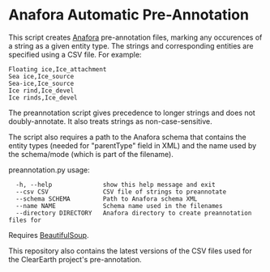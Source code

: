 # Anafora Automatic Pre-Annotation

This script creates [Anafora](https://github.com/weitechen/anafora) pre-annotation files, marking any occurences of a string as a given entity type. The strings and corresponding entities are specified using a CSV file. For example:

```
Floating ice,Ice_attachment
Sea ice,Ice_source
Sea-ice,Ice_source
Ice rind,Ice_devel
Ice rinds,Ice_devel
```

The preannotation script gives precedence to longer strings and does not doubly-annotate. It also treats strings as non-case-sensitive.

The script also requires a path to the Anafora schema that contains the entity types (needed for "parentType" field in XML) and the name used by the schema/mode (which is part of the filename).

preannotation.py usage:
```
  -h, --help              show this help message and exit
  --csv CSV               CSV file of strings to preannotate
  --schema SCHEMA         Path to Anafora schema XML
  --name NAME             Schema name used in the filenames
  --directory DIRECTORY   Anafora directory to create preannotation files for
```

Requires [BeautifulSoup](https://www.crummy.com/software/BeautifulSoup/).

This repository also contains the latest versions of the CSV files used for the ClearEarth project's pre-annotation.
